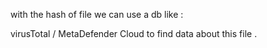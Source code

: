 with the hash of file we can use a db like :

virusTotal / MetaDefender Cloud  to find data about this file . 
